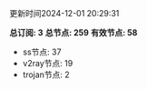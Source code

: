 更新时间2024-12-01 20:29:31

**总订阅: 3**
**总节点: 259**
**有效节点: 58**
- ss节点: 37
- v2ray节点: 19
- trojan节点: 2
